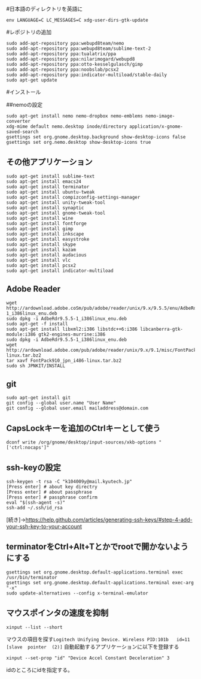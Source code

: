 #日本語のディレクトリを英語に

```
env LANGUAGE=C LC_MESSAGES=C xdg-user-dirs-gtk-update
```

#レポジトリの追加

```
sudo add-apt-repository ppa:webupd8team/nemo
sudo add-apt-repository ppa:webupd8team/sublime-text-2
sudo add-apt-repository ppa:tualatrix/ppa
sudo add-apt-repository ppa:nilarimogard/webupd8
sudo add-apt-repository ppa:otto-kesselgulasch/gimp
sudo add-apt-repository ppa:noobslab/pcsx2
sudo add-apt-repository ppa:indicator-multiload/stable-daily
sudo apt-get update
```

#インストール

##nemoの設定

```
sudo apt-get install nemo nemo-dropbox nemo-emblems nemo-image-converter
xdg-mime default nemo.desktop inode/directory application/x-gnome-saved-search
gsettings set org.gnome.desktop.background show-desktop-icons false
gsettings set org.nemo.desktop show-desktop-icons true
```

## その他アプリケーション

```
sudo apt-get install sublime-text
sudo apt-get install emacs24
sudo apt-get install terminator
sudo apt-get install ubuntu-tweak
sudo apt-get install compizconfig-settings-manager
sudo apt-get install unity-tweak-tool
sudo apt-get install synaptic
sudo apt-get install gnome-tweak-tool
sudo apt-get install wine
sudo apt-get install fontforge
sudo apt-get install gimp
sudo apt-get install inkscape
sudo apt-get install easystroke
sudo apt-get install skype
sudo apt-get install kazam
sudo apt-get install audacious
sudo apt-get install vlc
sudo apt-get install pcsx2
sudo apt-get install indicator-multiload
```

## Adobe Reader

```
wget http://ardownload.adobe.coSm/pub/adobe/reader/unix/9.x/9.5.5/enu/AdbeRdr9.5.5-1_i386linux_enu.deb
sudo dpkg -i AdbeRdr9.5.5-1_i386linux_enu.deb
sudo apt-get -f install
sudo apt-get install libxml2:i386 libstdc++6:i386 libcanberra-gtk-module:i386 gtk2-engines-murrine:i386
sudo dpkg -i AdbeRdr9.5.5-1_i386linux_enu.deb
wget http://ardownload.adobe.com/pub/adobe/reader/unix/9.x/9.1/misc/FontPack910_jpn_i486-linux.tar.bz2
tar xavf FontPack910_jpn_i486-linux.tar.bz2
sudo sh JPNKIT/INSTALL
```

## git

```
sudo apt-get install git
git config --global user.name "User Name"
git config --global user.email mailaddress@domain.com 
```

## CapsLockキーを追加のCtrlキーとして使う

```
dconf write /org/gnome/desktop/input-sources/xkb-options "['ctrl:nocaps']"
```

## ssh-keyの設定

```
ssh-keygen -t rsa -C "k104009y@mail.kyutech.jp"
[Press enter] # about key directry
[Press enter] # about passphrase
[Press enter] # passphrase confirm
eval "$(ssh-agent -s)"
ssh-add ~/.ssh/id_rsa
```

[続き]->https://help.github.com/articles/generating-ssh-keys/#step-4-add-your-ssh-key-to-your-account

## terminatorをCtrl+Alt+Tとかでrootで開かないようにする

```
gsettings set org.gnome.desktop.default-applications.terminal exec /usr/bin/terminator
gsettings set org.gnome.desktop.default-applications.terminal exec-arg "-x"
sudo update-alternatives --config x-terminal-emulator
```

## マウスポインタの速度を抑制

```
xinput --list --short
```

マウスの項目を探す`Logitech Unifying Device. Wireless PID:101b	id=11	[slave  pointer  (2)]`
自動起動するアプリケーションに以下を登録する

```
xinput --set-prop "id" "Device Accel Constant Deceleration" 3
```

idのところにidを指定する。
